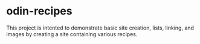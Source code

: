# odin-recipes
This project is intented to demonstrate basic site creation, lists, linking, and images by creating a site containing various recipes. 